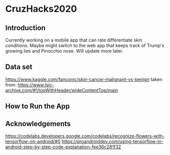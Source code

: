 # CruzHacks2020

## Introduction
Currently working on a mobile app that can rate differentiate skin conditions. Maybe might switch to the web app that keeps track of Trump's growing lies and Pinocchio nose. Will update more later.

## Data set
https://www.kaggle.com/fanconic/skin-cancer-malignant-vs-benign
taken from:
https://www.isic-archive.com/#!/topWithHeader/wideContentTop/main

## How to Run the App

## Acknowledgements
https://codelabs.developers.google.com/codelabs/recognize-flowers-with-tensorflow-on-android/#0
https://proandroiddev.com/using-tensorflow-in-android-step-by-step-code-explanation-fee36c281f32
